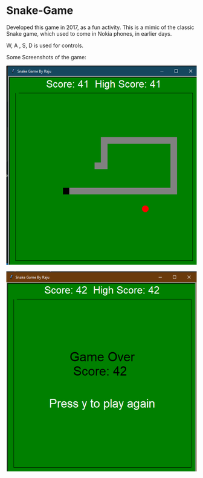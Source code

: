 # Snake-Game

Developed this game in 2017, as a fun activity. This is a mimic of the classic Snake game, which used to come in Nokia phones, in earlier days.

W, A , S, D is used for controls.

Some Screenshots of the game:

![Image1](./Images/image1.png)

![Image2](./Images/image2.png)
